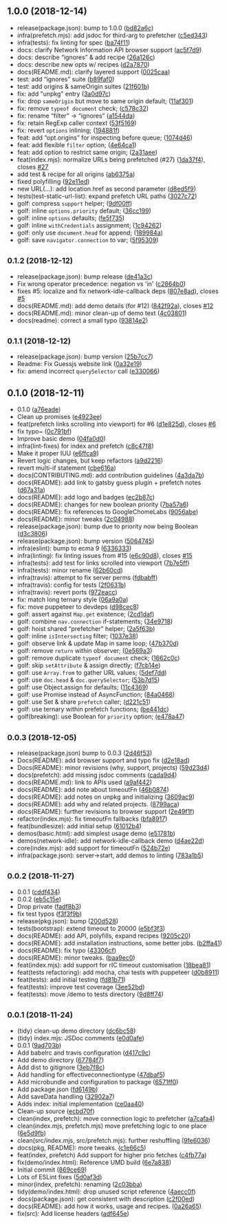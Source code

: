 ## 1.0.0 (2018-12-14)

* release(package.json): bump to 1.0.0 ([bd82a6c](https://github.com/addyosmani/quicklink/commit/bd82a6c))
* infra(prefetch.mjs): add jsdoc for third-arg to prefetcher ([c5ed343](https://github.com/addyosmani/quicklink/commit/c5ed343))
* infra(tests): fix linting for spec ([ba74f11](https://github.com/addyosmani/quicklink/commit/ba74f11))
* docs: clarify Network Information API browser support ([ac5f7d9](https://github.com/addyosmani/quicklink/commit/ac5f7d9))
* docs: describe “ignores” & add recipe ([26a126c](https://github.com/addyosmani/quicklink/commit/26a126c))
* docs: describe new opts w/ recipes ([d2a7870](https://github.com/addyosmani/quicklink/commit/d2a7870))
* docs(README.md): clarify layered support ([0025caa](https://github.com/addyosmani/quicklink/commit/0025caa))
* test: add “ignores” suite ([b89faf0](https://github.com/addyosmani/quicklink/commit/b89faf0))
* test: add origins & sameOrigin suites ([21f601b](https://github.com/addyosmani/quicklink/commit/21f601b))
* fix: add "unpkg" entry ([3a0d97c](https://github.com/addyosmani/quicklink/commit/3a0d97c))
* fix: drop `sameOrigin` but move to same origin default; ([11af301](https://github.com/addyosmani/quicklink/commit/11af301))
* fix: remove `typeof document` check; ([c578c32](https://github.com/addyosmani/quicklink/commit/c578c32))
* fix: rename “filter” -> “ignores” ([a1544da](https://github.com/addyosmani/quicklink/commit/a1544da))
* fix: retain RegExp caller context ([53f5169](https://github.com/addyosmani/quicklink/commit/53f5169))
* fix: revert `options` inlining; ([194881f](https://github.com/addyosmani/quicklink/commit/194881f))
* feat: add “opt.origins” for inspecting before queue; ([1074d46](https://github.com/addyosmani/quicklink/commit/1074d46))
* feat: add flexible `filter` option; ([4e64ca1](https://github.com/addyosmani/quicklink/commit/4e64ca1))
* feat: add option to restrict same origin; ([2a31aee](https://github.com/addyosmani/quicklink/commit/2a31aee))
* feat(index.mjs): normalize URLs being prefetched (#27) ([1da37f4](https://github.com/addyosmani/quicklink/commit/1da37f4)), closes [#27](https://github.com/addyosmani/quicklink/issues/27)
* add test & recipe for all origins ([ab6375a](https://github.com/addyosmani/quicklink/commit/ab6375a))
* fixed polyfilling ([92e11ed](https://github.com/addyosmani/quicklink/commit/92e11ed))
* new URL(...): add location.href as second parameter ([d8ed5f9](https://github.com/addyosmani/quicklink/commit/d8ed5f9))
* tests(test-static-url-list): expand prefetch URL paths ([3027c72](https://github.com/addyosmani/quicklink/commit/3027c72))
* golf: compress `support` helper; ([9df00ff](https://github.com/addyosmani/quicklink/commit/9df00ff))
* golf: inline `options.priority` default; ([36cc199](https://github.com/addyosmani/quicklink/commit/36cc199))
* golf: inline `options` defaults; ([fe5f735](https://github.com/addyosmani/quicklink/commit/fe5f735))
* golf: inline `withCredentials` assignment; ([1c94262](https://github.com/addyosmani/quicklink/commit/1c94262))
* golf: only use `document.head` for append; ([189984a](https://github.com/addyosmani/quicklink/commit/189984a))
* golf: save `navigator.connection` to var; ([5f95309](https://github.com/addyosmani/quicklink/commit/5f95309))



## <small>0.1.2 (2018-12-12)</small>

* release(package.json): bump release ([de41a3c](https://github.com/addyosmani/quicklink/commit/de41a3c))
* Fix wrong operator precedence: negation vs 'in' ([c2864b0](https://github.com/addyosmani/quicklink/commit/c2864b0))
* fixes #5: localize and fix network-idle-callback deps ([807e8ad](https://github.com/addyosmani/quicklink/commit/807e8ad)), closes [#5](https://github.com/addyosmani/quicklink/issues/5)
* docs(README.md): add demo details (for #12) ([842f92a](https://github.com/addyosmani/quicklink/commit/842f92a)), closes [#12](https://github.com/addyosmani/quicklink/issues/12)
* docs(README.md): minor clean-up of demo text ([4c03801](https://github.com/addyosmani/quicklink/commit/4c03801))
* docs(readme): correct a small typo ([93814e2](https://github.com/addyosmani/quicklink/commit/93814e2))



## <small>0.1.1 (2018-12-12)</small>

* release(package.json): bump version ([25b7cc7](https://github.com/addyosmani/quicklink/commit/25b7cc7))
* Readme: Fix Guessjs website link ([0a32e19](https://github.com/addyosmani/quicklink/commit/0a32e19))
* fix: amend incorrect `querySelector` call ([e330066](https://github.com/addyosmani/quicklink/commit/e330066))



## 0.1.0 (2018-12-11)

* 0.1.0 ([a76eade](https://github.com/addyosmani/quicklink/commit/a76eade))
* Clean up promises ([e4923ee](https://github.com/addyosmani/quicklink/commit/e4923ee))
* feat(prefetch links scrolling into viewport) for #6 ([d1e825d](https://github.com/addyosmani/quicklink/commit/d1e825d)), closes [#6](https://github.com/addyosmani/quicklink/issues/6)
* fix typo~ ([0c791bf](https://github.com/addyosmani/quicklink/commit/0c791bf))
* Improve basic demo ([04fa0d0](https://github.com/addyosmani/quicklink/commit/04fa0d0))
* infra(lint-fixes) for index and prefetch ([c8c47f8](https://github.com/addyosmani/quicklink/commit/c8c47f8))
* Make it proper IUU ([e6ffca9](https://github.com/addyosmani/quicklink/commit/e6ffca9))
* Revert logic changes, but keep refactors ([a9d2216](https://github.com/addyosmani/quicklink/commit/a9d2216))
* revert multi-if statement ([cbe616a](https://github.com/addyosmani/quicklink/commit/cbe616a))
* docs(CONTRIBUTING.md): add contribution guidelines ([4a3da7b](https://github.com/addyosmani/quicklink/commit/4a3da7b))
* docs(README): add link to gatsby guess plugin + prefetch notes ([d67a31a](https://github.com/addyosmani/quicklink/commit/d67a31a))
* docs(README): add logo and badges ([ec2b87c](https://github.com/addyosmani/quicklink/commit/ec2b87c))
* docs(README): changes for new boolean priority ([7ba57a6](https://github.com/addyosmani/quicklink/commit/7ba57a6))
* docs(README): fix references to GoogleChomeLabs ([9056abe](https://github.com/addyosmani/quicklink/commit/9056abe))
* docs(README): minor tweaks ([2c04988](https://github.com/addyosmani/quicklink/commit/2c04988))
* release(package.json): bump due to priority now being Boolean ([d3c3806](https://github.com/addyosmani/quicklink/commit/d3c3806))
* release(package.json): bump version ([5064745](https://github.com/addyosmani/quicklink/commit/5064745))
* infra(eslint): bump to ecma 9 ([6336333](https://github.com/addyosmani/quicklink/commit/6336333))
* infra(linting): fix linting issues from #15 ([e6c90d8](https://github.com/addyosmani/quicklink/commit/e6c90d8)), closes [#15](https://github.com/addyosmani/quicklink/issues/15)
* infra(tests): add test for links scrolled into viewport ([7b7e5ff](https://github.com/addyosmani/quicklink/commit/7b7e5ff))
* infra(tests): minor rename ([62b60cd](https://github.com/addyosmani/quicklink/commit/62b60cd))
* infra(travis): attempt to fix server perms ([fdbabff](https://github.com/addyosmani/quicklink/commit/fdbabff))
* infra(travis): config for tests ([2f0631b](https://github.com/addyosmani/quicklink/commit/2f0631b))
* infra(travis): revert ports ([972eacc](https://github.com/addyosmani/quicklink/commit/972eacc))
* fix: match long ternary style ([06a9a0a](https://github.com/addyosmani/quicklink/commit/06a9a0a))
* fix: move puppeteer to devdeps ([d98cec8](https://github.com/addyosmani/quicklink/commit/d98cec8))
* golf: assert against `Map.get` existence; ([2cd1daf](https://github.com/addyosmani/quicklink/commit/2cd1daf))
* golf: combine `nav.connection` if-statements; ([34e9718](https://github.com/addyosmani/quicklink/commit/34e9718))
* golf: hoist shared “prefetcher” helper; ([2a5f63b](https://github.com/addyosmani/quicklink/commit/2a5f63b))
* golf: inline `isIntersecting` filter; ([1037e38](https://github.com/addyosmani/quicklink/commit/1037e38))
* golf: observe link & update Map in same loop; ([47b370d](https://github.com/addyosmani/quicklink/commit/47b370d))
* golf: remove `return` within observer; ([0e569a3](https://github.com/addyosmani/quicklink/commit/0e569a3))
* golf: remove duplicate `typeof document` check; ([1662c0c](https://github.com/addyosmani/quicklink/commit/1662c0c))
* golf: skip `setAttribute` & assign directly; ([f7cb14e](https://github.com/addyosmani/quicklink/commit/f7cb14e))
* golf: use `Array.from` to gather URL values; ([5def7dd](https://github.com/addyosmani/quicklink/commit/5def7dd))
* golf: use `doc.head` & `doc.querySelector`; ([53b7d15](https://github.com/addyosmani/quicklink/commit/53b7d15))
* golf: use Object.assign for defaults; ([11c4369](https://github.com/addyosmani/quicklink/commit/11c4369))
* golf: use Promise instead of AsyncFunction; ([84a0468](https://github.com/addyosmani/quicklink/commit/84a0468))
* golf: use Set & share `prefetch` caller; ([d221c51](https://github.com/addyosmani/quicklink/commit/d221c51))
* golf: use ternary within prefetch functions; ([be441dc](https://github.com/addyosmani/quicklink/commit/be441dc))
* golf(breaking): use Boolean for `priority` option; ([e478a47](https://github.com/addyosmani/quicklink/commit/e478a47))



## <small>0.0.3 (2018-12-05)</small>

* release(package.json) bump to 0.0.3 ([2d46f53](https://github.com/addyosmani/quicklink/commit/2d46f53))
* Docs(README): add browser support and typo fix ([d2e18ad](https://github.com/addyosmani/quicklink/commit/d2e18ad))
* Docs(README): minor revisions (why, support, projects) ([59d23d4](https://github.com/addyosmani/quicklink/commit/59d23d4))
* docs(prefetch): add missing jsdoc comments ([cada9d4](https://github.com/addyosmani/quicklink/commit/cada9d4))
* docs(README.md): link to APIs used ([a9af442](https://github.com/addyosmani/quicklink/commit/a9af442))
* docs(README): add note about timeoutFn ([46b0874](https://github.com/addyosmani/quicklink/commit/46b0874))
* docs(README): add notes on unpkg and initializing ([3609ac9](https://github.com/addyosmani/quicklink/commit/3609ac9))
* docs(README): add why and related projects. ([8799aca](https://github.com/addyosmani/quicklink/commit/8799aca))
* docs(README): further revisions to browser support ([2e49f1f](https://github.com/addyosmani/quicklink/commit/2e49f1f))
* refactor(index.mjs): fix timeoutFn fallbacks ([bfa8917](https://github.com/addyosmani/quicklink/commit/bfa8917))
* feat(bundlesize): add initial setup ([61012b4](https://github.com/addyosmani/quicklink/commit/61012b4))
* demos(basic.html): add simplest usage demo ([e51781b](https://github.com/addyosmani/quicklink/commit/e51781b))
* demos(network-idle): add network-idle-callback demo ([d4ae22d](https://github.com/addyosmani/quicklink/commit/d4ae22d))
* core(index.mjs): add support for timeoutFn ([524b72e](https://github.com/addyosmani/quicklink/commit/524b72e))
* infra(package.json): server->start, add demos to linting ([783a1b5](https://github.com/addyosmani/quicklink/commit/783a1b5))



## <small>0.0.2 (2018-11-27)</small>

* 0.0.1 ([cddf434](https://github.com/addyosmani/quicklink/commit/cddf434))
* 0.0.2 ([eb5c15e](https://github.com/addyosmani/quicklink/commit/eb5c15e))
* Drop private ([fadf8b3](https://github.com/addyosmani/quicklink/commit/fadf8b3))
* fix test typos ([f3f3f9b](https://github.com/addyosmani/quicklink/commit/f3f3f9b))
* release(pkg.json): bump ([200d528](https://github.com/addyosmani/quicklink/commit/200d528))
* tests(bootstrap): extend timeout to 20000 ([e5bf3f3](https://github.com/addyosmani/quicklink/commit/e5bf3f3))
* docs(README): add API, polyfills, expand recipes ([9205c20](https://github.com/addyosmani/quicklink/commit/9205c20))
* docs(README): add installation instructions, some better jobs. ([b2ffa41](https://github.com/addyosmani/quicklink/commit/b2ffa41))
* docs(README): fix typo ([43306cf](https://github.com/addyosmani/quicklink/commit/43306cf))
* docs(README): minor tweaks. ([baa9ec0](https://github.com/addyosmani/quicklink/commit/baa9ec0))
* feat(index.mjs): add support for rIC timeout customisation ([18bea81](https://github.com/addyosmani/quicklink/commit/18bea81))
* feat(tests refactoring): add mocha, chai tests with puppeteer ([d0b8911](https://github.com/addyosmani/quicklink/commit/d0b8911))
* feat(tests): add initial testing ([fd81b71](https://github.com/addyosmani/quicklink/commit/fd81b71))
* feat(tests): improve test coverage ([3ee52bd](https://github.com/addyosmani/quicklink/commit/3ee52bd))
* feat(tests): move /demo to tests directory ([9d8ff74](https://github.com/addyosmani/quicklink/commit/9d8ff74))



## <small>0.0.1 (2018-11-24)</small>

* (tidy) clean-up demo directory ([dc6bc58](https://github.com/addyosmani/quicklink/commit/dc6bc58))
* (tidy) index.mjs: JSDoc comments ([e0d0afe](https://github.com/addyosmani/quicklink/commit/e0d0afe))
* 0.0.1 ([9ad703b](https://github.com/addyosmani/quicklink/commit/9ad703b))
* Add babelrc and travis configuration ([d417c9c](https://github.com/addyosmani/quicklink/commit/d417c9c))
* Add demo directory ([67784f7](https://github.com/addyosmani/quicklink/commit/67784f7))
* Add dist to gitignore ([3eb7f8c](https://github.com/addyosmani/quicklink/commit/3eb7f8c))
* Add handling for effectiveconnectiontype ([47dbaf5](https://github.com/addyosmani/quicklink/commit/47dbaf5))
* Add microbundle and configuration to package ([6571ff0](https://github.com/addyosmani/quicklink/commit/6571ff0))
* Add package.json ([fd6149b](https://github.com/addyosmani/quicklink/commit/fd6149b))
* Add saveData handling ([32902a7](https://github.com/addyosmani/quicklink/commit/32902a7))
* Adds index: initial implementation ([ce0aa40](https://github.com/addyosmani/quicklink/commit/ce0aa40))
* Clean-up source ([ecbd70f](https://github.com/addyosmani/quicklink/commit/ecbd70f))
* clean(index, prefetch): move connection logic to prefetcher ([a7cafa4](https://github.com/addyosmani/quicklink/commit/a7cafa4))
* clean(index.mjs, prefetch.mjs) move prefetching logic to one place ([6e5d9fb](https://github.com/addyosmani/quicklink/commit/6e5d9fb))
* clean(src/index.mjs, src/prefetch.mjs): further reshuffling ([9fe6036](https://github.com/addyosmani/quicklink/commit/9fe6036))
* docs(pkg, README): more tweaks. ([c1e66c5](https://github.com/addyosmani/quicklink/commit/c1e66c5))
* feat(index, prefetch) Add support for higher prio fetches ([c4fb77a](https://github.com/addyosmani/quicklink/commit/c4fb77a))
* fix(demo/index.html): Reference UMD build ([6e7a838](https://github.com/addyosmani/quicklink/commit/6e7a838))
* Initial commit ([869ce69](https://github.com/addyosmani/quicklink/commit/869ce69))
* Lots of ESLint fixes ([5d0af3d](https://github.com/addyosmani/quicklink/commit/5d0af3d))
* minor(index, prefetch): renaming ([2c03bba](https://github.com/addyosmani/quicklink/commit/2c03bba))
* tidy(demo/index.html): drop unused script reference ([4aecc0f](https://github.com/addyosmani/quicklink/commit/4aecc0f))
* docs(package.json): get consistent with description ([c2f00ed](https://github.com/addyosmani/quicklink/commit/c2f00ed))
* docs(README): add how it works, usage and recipes. ([0a26a65](https://github.com/addyosmani/quicklink/commit/0a26a65))
* fix(src): Add license headers ([adf645e](https://github.com/addyosmani/quicklink/commit/adf645e))



